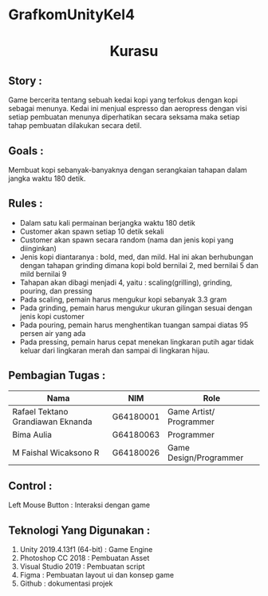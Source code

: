# GrafkomUnityKel4

# <div align="center">Kurasu</div>
<p align="center">
  
## Story :
Game bercerita tentang sebuah kedai kopi yang terfokus dengan kopi sebagai menunya. Kedai ini menjual espresso dan aeropress dengan visi setiap pembuatan menunya diperhatikan secara seksama maka setiap tahap pembuatan dilakukan secara detil.

## Goals :
Membuat kopi sebanyak-banyaknya dengan serangkaian tahapan dalam jangka waktu 180 detik.

## Rules :
- Dalam satu kali permainan berjangka waktu 180 detik
- Customer akan spawn setiap 10 detik sekali
- Customer akan spawn secara random (nama dan jenis kopi yang diinginkan)
- Jenis kopi diantaranya : bold, med, dan mild. Hal ini akan berhubungan dengan tahapan grinding dimana kopi bold bernilai 2, med bernilai 5 dan mild bernilai 9
- Tahapan akan dibagi menjadi 4, yaitu : scaling(grilling), grinding, pouring, dan pressing
- Pada scaling, pemain harus mengukur kopi sebanyak 3.3 gram
- Pada grinding, pemain harus mengukur ukuran gilingan sesuai dengan jenis kopi customer
- Pada pouring, pemain harus menghentikan tuangan sampai diatas 95 persen air yang ada
- Pada pressing, pemain harus cepat menekan lingkaran putih agar tidak keluar dari lingkaran merah dan sampai di lingkaran hijau.

## Pembagian Tugas :
|Nama|NIM|Role|
|---|---|---|
|Rafael Tektano Grandiawan Eknanda|G64180001|Game Artist/ Programmer|
|Bima Aulia|G64180063|Programmer|
|M Faishal Wicaksono R|G64180026|Game Design/Programmer|

## Control :
Left Mouse Button : Interaksi dengan game

## Teknologi Yang Digunakan :
1. Unity 2019.4.13f1 (64-bit) : Game Engine
2. Photoshop CC 2018 : Pembuatan Asset
3. Visual Studio 2019 : Pembuatan script
4. Figma : Pembuatan layout ui dan konsep game
5. Github : dokumentasi projek

 

